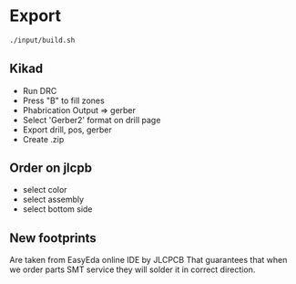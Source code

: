 # Export

```bash
./input/build.sh
```

## Kikad

- Run DRC
- Press "B" to fill zones
- Phabrication Output => gerber
- Select 'Gerber2' format on drill page
- Export drill, pos, gerber
- Create .zip

## Order on jlcpb

- select color
- select assembly
- select bottom side

## New footprints

Are taken from EasyEda online IDE by JLCPCB
That guarantees that when we order parts SMT service they will solder it in correct direction.
